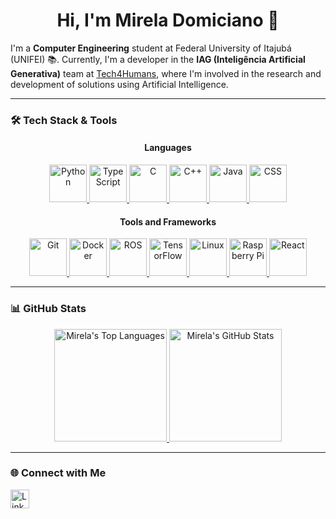 <h1 align="center">Hi, I'm Mirela Domiciano 👋</h1>

<p>
  I'm a <strong>Computer Engineering</strong> student at Federal University of Itajubá (UNIFEI) 📚.
  Currently, I'm a developer in the <strong>IAG (Inteligência Artificial Generativa)</strong> team at <a href="https://www.tech4h.com.br/#portfolio">Tech4Humans</a>, where I'm involved in the research and development of solutions using Artificial Intelligence.
</p>

---

### 🛠️ **Tech Stack & Tools**

<div align="center">
  <h4><strong>Languages</strong></h4>
  <p>
    <a href="https://www.python.org/">
      <img src="https://skillicons.dev/icons?i=python&theme=dark" alt="Python" width="60" height="60"/>
    </a>
    <a href="https://www.typescriptlang.org/">
      <img src="https://skillicons.dev/icons?i=typescript&theme=dark" alt="TypeScript" width="60" height="60"/>
    </a>
    <a href="https://www.cprogramming.com/">
      <img src="https://skillicons.dev/icons?i=c&theme=dark" alt="C" width="60" height="60"/>
    </a>
    <a href="https://www.cplusplus.com/">
      <img src="https://skillicons.dev/icons?i=cpp&theme=dark" alt="C++" width="60" height="60"/>
    </a>
    <a href="https://www.java.com/">
      <img src="https://skillicons.dev/icons?i=java&theme=dark" alt="Java" width="60" height="60"/>
    </a>
    <a href="https://developer.mozilla.org/en-US/docs/Web/CSS">
      <img src="https://skillicons.dev/icons?i=css&theme=dark" alt="CSS" width="60" height="60"/>
    </a>
  </p>

  <h4><strong>Tools and Frameworks</strong></h4>
  <p>
    <a href="https://git-scm.com/">
      <img src="https://skillicons.dev/icons?i=git&theme=dark" alt="Git" width="60" height="60"/>
    </a>
    <a href="https://www.docker.com/">
      <img src="https://skillicons.dev/icons?i=docker&theme=dark" alt="Docker" width="60" height="60"/>
    </a>
    <a href="https://www.ros.org/">
      <img src="https://skillicons.dev/icons?i=ros&theme=dark" alt="ROS" width="60" height="60"/>
    </a>
    <a href="https://www.tensorflow.org/">
      <img src="https://skillicons.dev/icons?i=tensorflow&theme=dark" alt="TensorFlow" width="60" height="60"/>
    </a>
    <a href="https://www.kernel.org/">
      <img src="https://skillicons.dev/icons?i=linux&theme=dark" alt="Linux" width="60" height="60"/>
    </a>
    <a href="https://www.raspberrypi.org/">
      <img src="https://skillicons.dev/icons?i=raspberrypi&theme=dark" alt="Raspberry Pi" width="60" height="60"/>
    </a>
    <a href="https://react.dev/">
      <img src="https://skillicons.dev/icons?i=react&theme=dark" alt="React" width="60" height="60"/>
    </a>
  </p>
</div>


---

### 📊 **GitHub Stats**

<div align="center">
  <a href="https://github.com/MirelaDomiciano">
    <img height="180" src="https://github-readme-stats.vercel.app/api/top-langs/?username=MirelaDomiciano&theme=tokyonight&layout=compact&hide_progress=true" alt="Mirela's Top Languages" />
  </a>
  <a href="https://github.com/MirelaDomiciano">
    <img height="180" src="https://github-readme-stats.vercel.app/api?username=MirelaDomiciano&show_icons=true&theme=tokyonight&layout=compact&card_width=320&rank_icon=github&count_private=true" alt="Mirela's GitHub Stats" />
  </a>
</div>

---

### 🌐 **Connect with Me**

<p>
  <a href="www.linkedin.com/in/mirela-domiciano-bb0533266">
    <img height="30" src="https://img.shields.io/static/v1?message=LinkedIn&logo=linkedin&label=&color=0077B5&logoColor=white&style=for-the-badge" alt="LinkedIn">
  </a>
</p>
  
